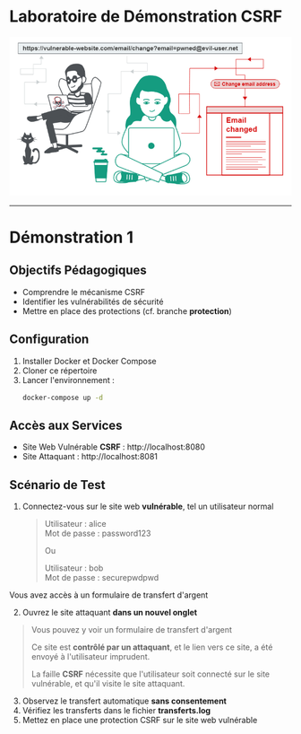 # Laboratoire de Démonstration CSRF

![](readme_docs/859089c8.png)


---

# Démonstration 1

## Objectifs Pédagogiques

- Comprendre le mécanisme CSRF
- Identifier les vulnérabilités de sécurité
- Mettre en place des protections (cf. branche **protection**)

## Configuration

1. Installer Docker et Docker Compose
2. Cloner ce répertoire
3. Lancer l'environnement :
   ```bash
   docker-compose up -d
   ```

## Accès aux Services

- Site Web Vulnérable **CSRF** : http://localhost:8080
- Site Attaquant : http://localhost:8081

## Scénario de Test

1. Connectez-vous sur le site web **vulnérable**, tel un utilisateur normal
   > Utilisateur : alice  
   > Mot de passe : password123
   > 
   > Ou
   > 
   > Utilisateur : bob  
   > Mot de passe : securepwdpwd

Vous avez accès à un formulaire de transfert d'argent
 

2. Ouvrez le site attaquant **dans un nouvel onglet**
> Vous pouvez y voir un formulaire de transfert d'argent
> 
> Ce site est **contrôlé par un attaquant**, et le lien vers ce site, a été envoyé à l'utilisateur imprudent.
> 
> La faille **CSRF** nécessite que l'utilisateur soit connecté sur le site vulnérable, et qu'il visite le site attaquant.


3. Observez le transfert automatique **sans consentement**
4. Vérifiez les transferts dans le fichier **transferts.log**
5. Mettez en place une protection CSRF sur le site web vulnérable

